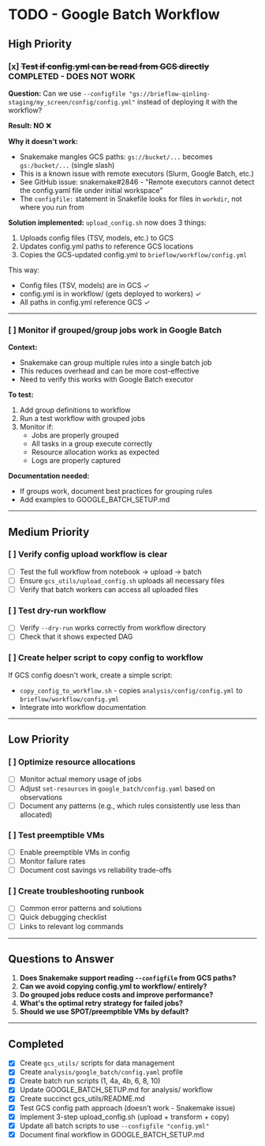 # TODO - Google Batch Workflow

## High Priority

### [x] ~~Test if config.yml can be read from GCS directly~~ **COMPLETED - DOES NOT WORK**
**Question:** Can we use `--configfile "gs://brieflow-qinling-staging/my_screen/config/config.yml"` instead of deploying it with the workflow?

**Result: NO** ❌

**Why it doesn't work:**
- Snakemake mangles GCS paths: `gs://bucket/...` becomes `gs:/bucket/...` (single slash)
- This is a known issue with remote executors (Slurm, Google Batch, etc.)
- See GitHub issue: snakemake#2846 - "Remote executors cannot detect the config.yaml file under initial workspace"
- The `configfile:` statement in Snakefile looks for files in `workdir`, not where you run from

**Solution implemented:**
`upload_config.sh` now does 3 things:
1. Uploads config files (TSV, models, etc.) to GCS
2. Updates config.yml paths to reference GCS locations
3. Copies the GCS-updated config.yml to `brieflow/workflow/config.yml`

This way:
- Config files (TSV, models) are in GCS ✓
- config.yml is in workflow/ (gets deployed to workers) ✓
- All paths in config.yml reference GCS ✓

---

### [ ] Monitor if grouped/group jobs work in Google Batch

**Context:**
- Snakemake can group multiple rules into a single batch job
- This reduces overhead and can be more cost-effective
- Need to verify this works with Google Batch executor

**To test:**
1. Add group definitions to workflow
2. Run a test workflow with grouped jobs
3. Monitor if:
   - Jobs are properly grouped
   - All tasks in a group execute correctly
   - Resource allocation works as expected
   - Logs are properly captured

**Documentation needed:**
- If groups work, document best practices for grouping rules
- Add examples to GOOGLE_BATCH_SETUP.md

---

## Medium Priority

### [ ] Verify config upload workflow is clear
- [ ] Test the full workflow from notebook → upload → batch
- [ ] Ensure `gcs_utils/upload_config.sh` uploads all necessary files
- [ ] Verify that batch workers can access all uploaded files

### [ ] Test dry-run workflow
- [ ] Verify `--dry-run` works correctly from workflow directory
- [ ] Check that it shows expected DAG

### [ ] Create helper script to copy config to workflow
If GCS config doesn't work, create a simple script:
- `copy_config_to_workflow.sh` - copies `analysis/config/config.yml` to `brieflow/workflow/config.yml`
- Integrate into workflow documentation

---

## Low Priority

### [ ] Optimize resource allocations
- [ ] Monitor actual memory usage of jobs
- [ ] Adjust `set-resources` in `google_batch/config.yaml` based on observations
- [ ] Document any patterns (e.g., which rules consistently use less than allocated)

### [ ] Test preemptible VMs
- [ ] Enable preemptible VMs in config
- [ ] Monitor failure rates
- [ ] Document cost savings vs reliability trade-offs

### [ ] Create troubleshooting runbook
- [ ] Common error patterns and solutions
- [ ] Quick debugging checklist
- [ ] Links to relevant log commands

---

## Questions to Answer

1. **Does Snakemake support reading `--configfile` from GCS paths?**
2. **Can we avoid copying config.yml to workflow/ entirely?**
3. **Do grouped jobs reduce costs and improve performance?**
4. **What's the optimal retry strategy for failed jobs?**
5. **Should we use SPOT/preemptible VMs by default?**

---

## Completed
- [x] Create `gcs_utils/` scripts for data management
- [x] Create `analysis/google_batch/config.yaml` profile
- [x] Create batch run scripts (1, 4a, 4b, 6, 8, 10)
- [x] Update GOOGLE_BATCH_SETUP.md for analysis/ workflow
- [x] Create succinct gcs_utils/README.md
- [x] Test GCS config path approach (doesn't work - Snakemake issue)
- [x] Implement 3-step upload_config.sh (upload + transform + copy)
- [x] Update all batch scripts to use `--configfile "config.yml"`
- [x] Document final workflow in GOOGLE_BATCH_SETUP.md
